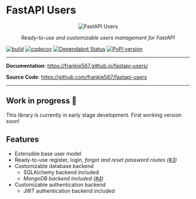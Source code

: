 # FastAPI Users

<p align="center">
  <img src="https://raw.githubusercontent.com/frankie567/fastapi-users/master/logo.svg?sanitize=true" alt="FastAPI Users">
</p>

<p align="center">
    <em>Ready-to-use and customizable users management for FastAPI </em>
</p>

[![build](https://github.com/frankie567/fastapi-users/workflows/Unit%20tests/badge.svg)](https://github.com/frankie567/fastapi-users/actions)
[![codecov](https://codecov.io/gh/frankie567/fastapi-users/branch/master/graph/badge.svg)](https://codecov.io/gh/frankie567/fastapi-users)
[![Dependabot Status](https://api.dependabot.com/badges/status?host=github&repo=frankie567/fastapi-users)](https://dependabot.com)
[![PyPI version](https://badge.fury.io/py/fastapi-users.svg)](https://badge.fury.io/py/fastapi-users)

---

**Documentation**: <a href="https://frankie567.github.io/fastapi-users/" target="_blank">https://frankie567.github.io/fastapi-users/</a>

**Source Code**: <a href="https://github.com/frankie567/fastapi-users" target="_blank">https://github.com/frankie567/fastapi-users</a>

---

## Work in progress 🚧

This library is currently in early stage development. First working version soon!

## Features

* Extensible base user model
* Ready-to-use register, login, *forgot and reset password routes ([#3](https://github.com/frankie567/fastapi-users/issues/3))*
* Customizable database backend
    * SQLAlchemy backend included
    * *MongoDB backend included ([#4](https://github.com/frankie567/fastapi-users/issues/4))*
* Customizable authentication backend
    * JWT authentication backend included
